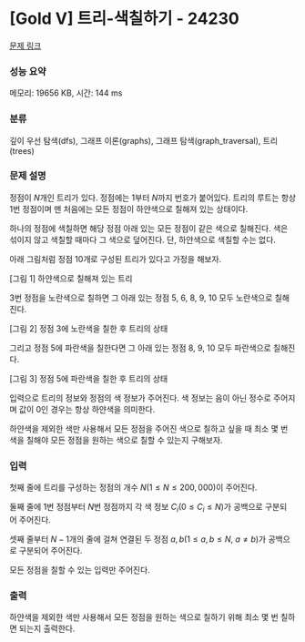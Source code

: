 # [Gold V] 트리-색칠하기 - 24230 

[문제 링크](https://www.acmicpc.net/problem/24230) 

### 성능 요약

메모리: 19656 KB, 시간: 144 ms

### 분류

깊이 우선 탐색(dfs), 그래프 이론(graphs), 그래프 탐색(graph_traversal), 트리(trees)

### 문제 설명

정점이 $N$개인 트리가 있다. 정점에는 1부터 $N$까지 번호가 붙어있다. 트리의 루트는 항상 1번 정점이며 맨 처음에는 모든 정점이 하얀색으로 칠해져 있는 상태이다.

하나의 정점에 색칠하면 해당 정점 아래 있는 모든 정점이 같은 색으로 칠해진다. 색은 섞이지 않고 색칠할 때마다 그 색으로 덮어진다. 단, 하얀색으로 색칠할 수는 없다.

아래 그림처럼 정점 10개로 구성된 트리가 있다고 가정을 해보자.



[그림 1] 하얀색으로 칠해져 있는 트리

3번 정점을 노란색으로 칠하면 그 아래 있는 정점 5, 6, 8, 9, 10 모두 노란색으로 칠해진다.



[그림 2] 정점 3에 노란색을 칠한 후 트리의 상태

그리고 정점 5에 파란색을 칠한다면 그 아래 있는 정점 8, 9, 10 모두 파란색으로 칠해진다.



[그림 3] 정점 5에 파란색을 칠한 후 트리의 상태

입력으로 트리의 정보와 정점의 색 정보가 주어진다. 색 정보는 음이 아닌 정수로 주어지며 값이 0인 경우는 항상 하얀색을 의미한다.

하얀색을 제외한 색만 사용해서 모든 정점을 주어진 색으로 칠하고 싶을 때 최소 몇 번 색을 칠해야 모든 정점을 원하는 색으로 칠할 수 있는지 구해보자.
### 입력 

 첫째 줄에 트리를 구성하는 정점의 개수 $N(1 ≤ N ≤ 200,000)$이 주어진다.

둘째 줄에 1번 정점부터 $N$번 정점까지 각 색 정보 $C_i (0 ≤ C_i ≤ N)$가 공백으로 구분되어 주어진다.

셋째 줄부터 $N - 1$개의 줄에 걸쳐 연결된 두 정점 $a, b(1 ≤ a, b ≤ N$, $a ≠ b)$가 공백으로 구분되어 주어진다.  

모든 정점을 칠할 수 있는 입력만 주어진다.
### 출력 

 하얀색을 제외한 색만 사용해서 모든 정점을 원하는 색으로 칠하기 위해 최소 몇 번 칠하면 되는지 출력한다.


